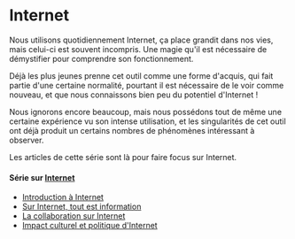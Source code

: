 # Internet

Nous utilisons quotidiennement Internet, ça place grandit dans nos vies, mais celui-ci est souvent incompris. Une magie qu'il est nécessaire de démystifier pour comprendre son fonctionnement.

Déjà les plus jeunes prenne cet outil comme une forme d'acquis, qui fait partie d'une certaine normalité, pourtant il est nécessaire de le voir comme nouveau, et que nous connaissons bien peu du potentiel d'Internet !

Nous ignorons encore beaucoup, mais nous possédons tout de même une certaine expérience vu son intense utilisation, et les singularités de cet outil ont déjà produit un certains nombres
de phénomènes intéressant à observer.

Les articles de cette série sont là pour faire focus sur Internet.

#### Série sur [Internet](Internet/)
- [Introduction à Internet](introduction_internet.md)
- [Sur Internet, tout est information](sur_internet_tout_est_information.md)
- [La collaboration sur Internet](collaboration_sur_internet.md)
- [Impact culturel et politique d'Internet](impact_culturel_politique_internet.md)
